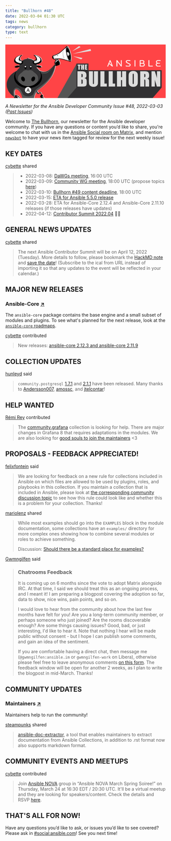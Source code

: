 ```yaml
---
title: "Bullhorn #48"
date: 2022-03-04 01:30 UTC
tags: news
category: bullhorn
type: text
---
```


![Ansible Bullhorn banner](/images/bullhorn-banner-mango.png)

*A Newsletter for the Ansible Developer Community*
*Issue #48, 2022-03-03 ([Past Issues](https://us19.campaign-archive.com/home/?u=56d874e027110e35dea0e03c1&id=d6635f5420))*

Welcome to [The Bullhorn](https://github.com/ansible/community/wiki/News#the-bullhorn), our newsletter for the Ansible developer community. If you have any questions or content you’d like to share, you're welcome to chat with us in the [Ansible Social room on Matrix](https://matrix.to/#/#social:ansible.com), and mention [`newsbot`](https://matrix.to/#/@newsbot:ansible.im) to have your news item tagged for review for the next weekly issue!

<!-- TEASER_END -->

## KEY DATES

[cybette](https://matrix.to/#/@cybette:ansible.im) shared

> * 2022-03-08: [DaWGs meeting](https://github.com/ansible/community/issues/643), 16:00 UTC
> * 2022-03-09: [Community WG meeting](https://github.com/ansible/community/issues/645), 18:00 UTC (propose topics [here](https://github.com/ansible-community/community-topics/issues))
> * 2022-03-10: [Bullhorn #49 content deadline](https://github.com/ansible/community/wiki/News#the-bullhorn), 18:00 UTC
> * 2022-03-15: [ETA for Ansible 5.5.0 release](https://docs.ansible.com/ansible/devel/roadmap/COLLECTIONS_5.html)
> * 2022-03-28: ETA for Ansible-Core 2.12.4 and Ansible-Core 2.11.10 releases (if those releases have updates)
> * 2022-04-12: [Contributor Summit 2022.04](https://hackmd.io/@ansible-community/contrib-summit-202204) 💾📅

## GENERAL NEWS UPDATES

[cybette](https://matrix.to/#/@cybette:ansible.im) shared

> The next Ansible Contributor Summit will be on April 12, 2022 (Tuesday). More details to follow, please bookmark the [HackMD note](https://hackmd.io/@ansible-community/contrib-summit-202204) and [save the date](https://raw.githubusercontent.com/ansible/community/main/meetings/ical/contribsummit202204.ics)! (Subscribe to the ical from URL instead of importing it so that any updates to the event will be reflected in your calendar.)

## MAJOR NEW RELEASES

### Ansible-Core [↗](https://github.com/ansible/ansible)

The `ansible-core` package contains the base engine and a small subset of modules and plugins. To see what's planned for the next release, look at the [`ansible-core` roadmaps](https://docs.ansible.com/ansible-core/devel/roadmap/ansible_core_roadmap_index.html).

[cybette](https://matrix.to/#/@cybette:ansible.im) contributed

> New releases: [ansible-core 2.12.3 and ansible-core 2.11.9](https://groups.google.com/g/ansible-devel/c/xhLaz9jZ6PQ)

## COLLECTION UPDATES

[hunleyd](https://matrix.to/#/@hunleyd:matrix.org) said

> `community.postgresql` [1.7.1](https://github.com/ansible-collections/community.postgresql/releases/tag/1.7.1) and [2.1.1](https://github.com/ansible-collections/community.postgresql/releases/tag/2.1.1) have been released. Many thanks to [Andersson007](https://github.com/Andersson007), [amossc](https://github.com/amossc), and [jtelcontar](https://github.com/jtelcontar)!

## HELP WANTED

[Rémi Rey](https://matrix.to/#/@rrey:matrix.org) contributed

> The [community.grafana](https://github.com/ansible-collections/community.grafana) collection is looking for help. There are major changes in Grafana 8 that requires adaptations in the modules. We are also looking for [good souls to join the maintainers](https://github.com/ansible-collections/community.grafana/issues/217) <3

## PROPOSALS - FEEDBACK APPRECIATED!

[felixfontein](https://matrix.to/#/@felixfontein:libera.chat) said

> We are looking for feedback on a new rule for collections included in Ansible on which files are allowed to be used by plugins, roles, and playbooks in this collection. If you maintain a collection that is included in Ansible, please look at [the corresponding community discussion topic](https://github.com/ansible-community/community-topics/issues/70) to see how this rule could look like and whether this is a problem for your collection. Thanks!

[mariolenz](https://matrix.to/#/@mariolenz:matrix.org) shared

> While most examples should go into the `EXAMPLES` block in the module documentation, some collections have an `examples/` directory for more complex ones showing how to combine several modules or roles to achieve something.
> 
> Discussion: [Should there be a standard place for examples?](https://github.com/ansible-community/community-topics/issues/73)

[Gwmngilfen](https://matrix.to/#/@gwmngilfen:ansible.im) said

> ### Chatrooms Feedback
> 
> It is coming up on 6 months since the vote to adopt Matrix alongside IRC. At that time, I said we should treat this as an ongoing process, and I meant it! I am preparing a blogpost covering the adoption so far, data to show, nice wins, pain points, and so on.
> 
> I would love to hear from the community about how the last few months have felt for you! Are you a long-term community member, or perhaps someone who just joined? Are the rooms discoverable enough? Are some things causing issues? Good, bad, or just interesting, I'd like to hear it. Note that nothing I hear will be made public without consent - but I hope I can publish some comments, and gain an idea of the sentiment.
> 
> If you are comfortable having a direct chat, then message me (`@gwmngilfen:ansible.im` or `gwmngilfen-work` on Libera), otherwise please feel free to leave anonymous comments [on this form](https://www.surveymonkey.co.uk/r/ZDYBFB5). The feedback window will be open for another 2 weeks, as I plan to write the blogpost in mid-March. Thanks!

## COMMUNITY UPDATES

### Maintainers [↗](https://github.com/ansible-community)

Maintainers help to run the community!

[steampunks](https://matrix.to/#/@xlab_steampunk:matrix.org) shared

> [ansible-doc-extractor](https://github.com/xlab-steampunk/ansible-doc-extractor/commit/4b0c3f68e6ddc509f8eb121ea9f4241951cce2bc), a tool that enables maintainers to extract documentation from Ansible Collections, in addition to .rst format now also supports markdown format.

## COMMUNITY EVENTS AND MEETUPS

[cybette](https://matrix.to/#/@cybette:ansible.im) contributed

> Join [Ansible NOVA](https://www.meetup.com/Ansible-NOVA/) group in “Ansible NOVA March Spring Soiree!” on Thursday, March 24 at 16:30 EDT / 20:30 UTC. It'll be a virtual meetup and they are looking for speakers/content. Check the details and RSVP [here](https://www.meetup.com/Ansible-NOVA/events/284181915/).

## THAT'S ALL FOR NOW!

Have any questions you’d like to ask, or issues you’d like to see covered? Please ask in [#social:ansible.com](https://matrix.to/#/#social:ansible.com)! See you next time!
